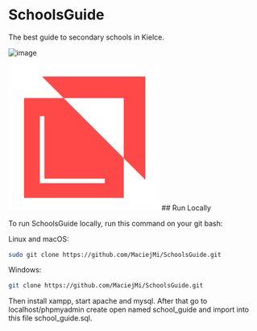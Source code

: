 # SchoolsGuide

The best guide to secondary schools in Kielce.

![image](https://user-images.githubusercontent.com/107648916/233810268-39fb4872-089f-4901-9c54-8e58428619d4.png)

<img src = "./assets/img/logo.png" style = "width: 300px;">
## Run Locally

To run SchoolsGuide locally, run this command on your git bash:

Linux and macOS:
```bash
sudo git clone https://github.com/MaciejMi/SchoolsGuide.git
```
Windows:


```bash
git clone https://github.com/MaciejMi/SchoolsGuide.git
```

Then install xampp, start apache and mysql. After that go to localhost/phpmyadmin create open named school_guide and import into this file school_guide.sql.
